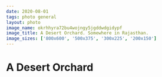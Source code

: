 ```yaml
---
date: 2020-08-01
tags: photo general
layout: photo
image_name: okrhhyra72bu4wojngy5jgddwdgidypf
image_title: A Desert Orchard. Somewhere in Rajasthan.
image_sizes: ['800x600', '500x375', '300x225', '200x150']
---
```


# A Desert Orchard

